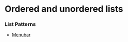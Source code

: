 <h1>Ordered and unordered lists</h1>

<h3>List Patterns</h3>
<ul>
<li><a href="">Menubar</li>
</ul>
